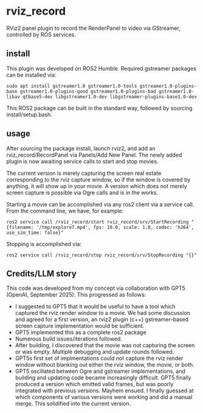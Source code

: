 # rviz_record
RViz2 panel plugin to record the RenderPanel to video via GStreamer, controlled by ROS services.

## install

This plugin was developed on ROS2 Humble. Required gstreamer packages can be installed via:

```sudo apt install gstreamer1.0 gstreamer1.0-tools gstreamer1.0-plugins-base gstreamer1.0-plugins-good gstreamer1.0-plugins-bad gstreamer1.0-libav qtbase5-dev libgstreamer1.0-dev libgstreamer-plugins-base1.0-dev```

This ROS2 package can be built in the standard way, followed by sourcing install/setup.bash.

## usage

After sourcing the package install, launch rviz2, and add an rviz_record/RecordPanel via Panels/Add New Panel. The newly added plugin is now awaiting service calls to start and stop movies.

The current version is merely capturing the screen real estate corresponding to the rviz capture window, so if the window is covered by anything, it will show up in your movie. A version which does not merely screen capture is possible via Ogre calls and is in the works.

Starting a movie can be accomplished via any ros2 client via a service call. From the command line, we have, for example:

```ros2 service call /rviz_record/start rviz_record/srv/StartRecording "{filename: '/tmp/explore7.mp4', fps: 10.0, scale: 1.0, codec: 'h264', use_sim_time: false}"```

Stopping is accomplished via:

```ros2 service call /rviz_record/stop rviz_record/srv/StopRecording "{}"```


## Credits/LLM story

This code was developed from my concept via collaboration with GPT5 (OpenAI, September 2025). This progressed as follows:

- I suggested to GPT5 that it would be useful to have a tool which captured the rviz render window to a movie. We had some discussion and agreed for a first version, an rviz2 plugin (c++) gstreamer-based screen capture implementation would be sufficient.
- GPT5 implemented this as a complete ros2 package
- Numerous build issues/iterations followed.
- After building, I discovered that the movie was not capturing the screen or was empty. Multiple debugging and update rounds followed.
- GPT5s first set of implmentations could not capture the rviz render window without blanking out either the rviz window, the movie, or both.
- GPT5 oscillated between Ogre and gstreamer implementations, and building and updating code became increasingly difficult. GPT5 finally produced a version which emitted valid frames, but was poorly integrated with previous versions. Mayhem ensued. I finally guessed at which components of various versions were working and did a manual merge. This solidified into the current version.
